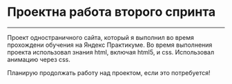 # Проектна работа второго спринта
------------------------------------      

Проект одностраничного сайта, который я выполнил во время прохождени обучения на Яндекс Практикуме. Во время выполнения проекта использовал знания html, включая html5, и css. Использовал анимацию через css.

Планирую продолжать работу над проектом, если это потребуется!